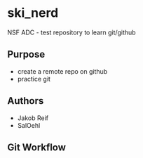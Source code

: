 # ski_nerd
NSF ADC - test repository to learn git/github


## Purpose

- create a remote repo on github
- practice git


## Authors

- Jakob Reif
- SalOehl

## Git Workflow
